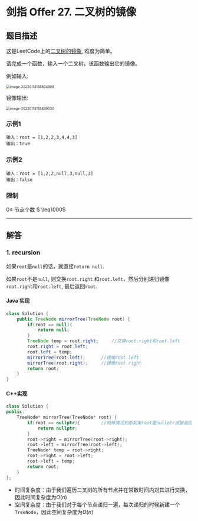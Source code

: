 # 剑指 Offer 27. 二叉树的镜像

## 题目描述

这是LeetCode上的[二叉树的镜像](https://leetcode-cn.com/problems/er-cha-shu-de-jing-xiang-lcof/), 难度为简单。

请完成一个函数，输入一个二叉树，该函数输出它的镜像。

例如输入:

<img src="C:\Users\86198\Desktop\LeetCode_solutions\problems\images\image-20220114155804968.png" alt="image-20220114155804968" style="zoom:65%;" />

镜像输出:

<img src="C:\Users\86198\Desktop\LeetCode_solutions\problems\images\image-20220114155839030.png" alt="image-20220114155839030" style="zoom:65%;" />

### 示例1

```
输入：root = [1,2,2,3,4,4,3]
输出：true
```

### 示例2

```
输入：root = [1,2,2,null,3,null,3]
输出：false
```



### 限制

$0\leq$ 节点个数 $ \leq1000$

***

## 解答

### 1. recursion

如果`root`是`null`的话，就直接`return null`.

如果`root`不是`null`, 则交换`root.right` 和`root.left`，然后分别递归镜像`root.right`和`root.left`, 最后返回`root`.

#### Java 实现

```Java
class Solution {
    public TreeNode mirrorTree(TreeNode root) {
        if(root == null){
            return null;
        }
        TreeNode temp = root.right;		//交换root.right和root.left
        root.right = root.left;
        root.left = temp;
        mirrorTree(root.left);		//镜像root.left
        mirrorTree(root.right);		//镜像root.right
        return root;
    }
}
```

#### C++实现

```C++
class Solution {
public:
    TreeNode* mirrorTree(TreeNode* root) {
        if(root == nullptr){		//特殊情况判断如果root是nullptr直接返回nullptr
            return nullptr;
        }
        root->right = mirrorTree(root->right);
        root->left = mirrorTree(root->left);
        TreeNode* temp = root->right;
        root->right = root->left; 
        root->left = temp;
        return root;
    }
};
```

* 时间复杂度：由于我们遍历二叉树的所有节点并在常数时间内对其进行交换，因此时间复杂度为$O(n)$
* 空间复杂度：由于我们对于每个节点递归一遍，每次递归的时候新建一个`TreeNode`，因此空间复杂度为$O(n)$

